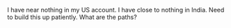 I have near nothing in my US account.
I have close to nothing in India.
Need to build this up patiently. What are the paths?